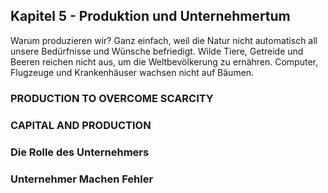 ## Kapitel 5 - Produktion und Unternehmertum

<!-- {"id": "05_000_0d30_0068", "done": 0, "fre": 53, "wsf": 34, "hash": "63697f469"} -->

Warum produzieren wir? Ganz einfach, weil die Natur nicht automatisch all unsere Bedürfnisse und Wünsche befriedigt. Wilde Tiere, Getreide und Beeren reichen nicht aus, um die Weltbevölkerung zu ernähren. Computer, Flugzeuge und Krankenhäuser wachsen nicht auf Bäumen.

### PRODUCTION TO OVERCOME SCARCITY

### CAPITAL AND PRODUCTION

### Die Rolle des Unternehmers

### Unternehmer Machen Fehler
